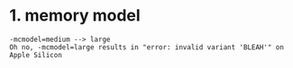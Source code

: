 # 1. memory model
    -mcmodel=medium --> large
    Oh no, -mcmodel=large results in "error: invalid variant 'BLEAH'" on Apple Silicon
